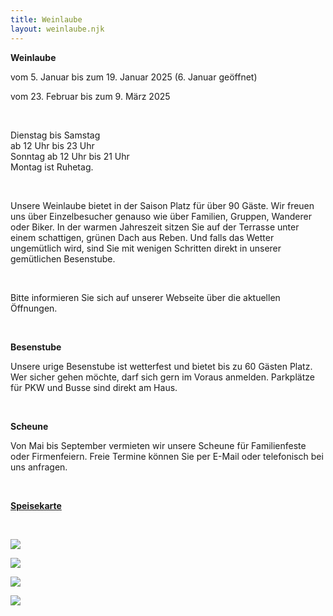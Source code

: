 ```yaml
---
title: Weinlaube
layout: weinlaube.njk
---
```

**Weinlaube**

vom 5. Januar bis zum 19. Januar 2025 (6. Januar geöffnet)

vom 23. Februar bis zum 9. März 2025

<br>

Dienstag bis Samstag\
ab 12 Uhr bis 23 Uhr\
Sonntag ab 12 Uhr bis 21 Uhr\
Montag ist Ruhetag.  

<br>

Unsere Weinlaube bietet in der Saison Platz für über 90 Gäste. Wir freuen uns über Einzelbesucher genauso wie über Familien, Gruppen, Wanderer oder Biker. In der warmen Jahreszeit sitzen Sie auf der Terrasse unter einem schattigen, grünen Dach aus Reben. Und falls das Wetter ungemütlich wird, sind Sie mit wenigen Schritten direkt in unserer gemütlichen Besenstube.  

<br>

Bitte informieren Sie sich auf unserer Webseite über die aktuellen Öffnungen.

<br>

**Besenstube**

Unsere urige Besenstube ist wetterfest und bietet bis zu 60 Gästen Platz. Wer sicher gehen möchte, darf sich gern im Voraus anmelden. Parkplätze für PKW und Busse sind direkt am Haus.  

<br>

**Scheune**

Von Mai bis September vermieten wir unsere Scheune für Familienfeste oder Firmenfeiern. Freie Termine können Sie per E-Mail oder telefonisch bei uns anfragen.

<br>

<a href="/karte_oktober2024_ohnepreis.pdf" target="_blank">**Speisekarte**</a>

<br>

![](/assets/img/01_weinlaube_01.jpeg)

![](/assets/img/01_weinlaube_02.jpeg)

![](/assets/img/01_weinlaube_03.jpeg)

![](/assets/img/01_weinlaube_04.jpeg)
